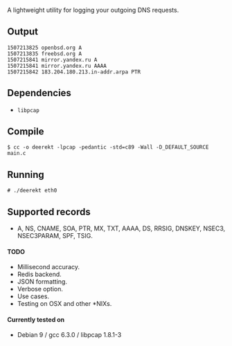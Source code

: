 A lightweight utility for logging your outgoing DNS requests.

## Output
```
1507213825 openbsd.org A
1507213835 freebsd.org A
1507215841 mirror.yandex.ru A
1507215841 mirror.yandex.ru AAAA
1507215842 183.204.180.213.in-addr.arpa PTR
```

## Dependencies
 - `libpcap`

## Compile
`$ cc -o deerekt -lpcap -pedantic -std=c89 -Wall -D_DEFAULT_SOURCE main.c` 

## Running
`# ./deerekt eth0`

## Supported records
 - A, NS, CNAME, SOA, PTR, MX, TXT, AAAA, DS, RRSIG, DNSKEY, NSEC3, NSEC3PARAM,
 SPF, TSIG.

#### TODO
 - Millisecond accuracy.
 - Redis backend.
 - JSON formatting.
 - Verbose option.
 - Use cases.
 - Testing on OSX and other *NIXs.

#### Currently tested on
 - Debian 9 / gcc 6.3.0 / libpcap 1.8.1-3
